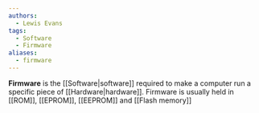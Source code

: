 ```yaml
---
authors:
  - Lewis Evans
tags:
  - Software
  - Firmware
aliases:
  - firmware
---
```

**Firmware** is the [[Software|software]] required to make a computer run a specific piece of [[Hardware|hardware]].  Firmware is usually held in [[ROM]], [[EPROM]], [[EEPROM]] and [[Flash memory]]
